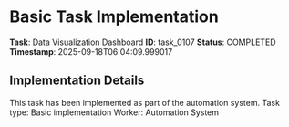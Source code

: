 # Basic Task Implementation

**Task**: Data Visualization Dashboard
**ID**: task_0107
**Status**: COMPLETED
**Timestamp**: 2025-09-18T06:04:09.999017

## Implementation Details

This task has been implemented as part of the automation system.
Task type: Basic implementation
Worker: Automation System
